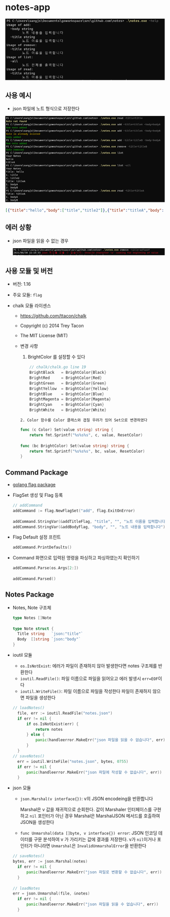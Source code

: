 # notes-app

![image-20210830221450369](README.assets/image-20210830221450369.png)

## 사용 예시

- json 파일에 노트 형식으로 저장한다

![image-20210830221402891](README.assets/image-20210830221402891.png)

```json
[{"title":"hello","body":["title","title2"]},{"title":"titleA","body":["bodyA","bodyB"]}]
```

## 에러 상황

- json 파일을 읽을 수 없는 경우

  ![image-20210830221601524](README.assets/image-20210830221601524.png)

## 사용 모듈 및 버전

- 버전: 1.16

- 주요 모듈: `flag`

- chalk 모듈 라이센스

  - https://github.com/ttacon/chalk
  
  - Copyright (c) 2014 Trey Tacon
  
  - The MIT License (MIT)
  
  - 변경 사항
  
    1. BrightColor 를 설정할 수 있다 
  
    ```go
    	// chalk/chalk.go line 19
    	BrightBlack   = BrightColor{Black}
    	BrightRed     = BrightColor{Red}
    	BrightGreen   = BrightColor{Green}
    	BrightYellow  = BrightColor{Yellow}
    	BrightBlue    = BrightColor{Blue}
    	BrightMagenta = BrightColor{Magenta}
    	BrightCyan    = BrightColor{Cyan}
    	BrightWhite   = BrightColor{White}
    ```
  
     	2. Color 함수를 Color 클래스와 겹칠 우려가 있어 Set으로 변경하였다
  
    ```go
    func (c Color) Set(value string) string {
    	return fmt.Sprintf("%s%s%s", c, value, ResetColor)
        
    func (bc BrightColor) Set(value string) string {
    	return fmt.Sprintf("%s%s%s", bc, value, ResetColor)
    }
    ```
  
    

## Command Package

-  [golang flag package](https://pkg.go.dev/flag)

- FlagSet 생성 및 Flag 등록

  ```go
  // addCommand
  addCommand := flag.NewFlagSet("add", flag.ExitOnError)
  
  addCommand.StringVar(&addTitleFlag, "title", "", "노트 이름을 입력합니다")
  addCommand.StringVar(&addBodyFlag, "body", "", "노트 내용을 입력합니다")
  ```

- Flag Default 설정 프린트

  ```go
  addCommand.PrintDefaults()
  ```

- Command 화면으로 입력된 명령을 파싱하고 파싱하였는지 확인하기

  ```go
  addCommand.Parse(os.Args[2:])
  
  addCommand.Parsed()
  ```

## Notes Package

- Notes, Note 구조체

  ```go
  type Notes []Note
  
  type Note struct {
  	Title string   `json:"title"`
  	Body  []string `json:"body"`
  }
  ```

- ioutil 모듈

  - `os.IsNotExist`: 에러가 파일이 존재하지 않아 발생한다면 notes 구조체를 반환한다
  - `ioutil.ReadFile()`: 파일 이름으로 파일을 읽어오고 에러 발생시 `err=EOF`이다 
  - `ioutil.WriteFile()`:  파일 이름으로 파일을 작성한다 파일이 존재하지 않으면 파일을 생성한다

  ```go
  // loadNotes()
  	file, err := ioutil.ReadFile("notes.json")
  	if err != nil {
  		if os.IsNotExist(err) {
  			return notes
  		} else {
  			panic(handleerror.MakeErr("json 파일을 읽을 수 없습니다", err))
  		}
  	}
  // saveNotes()
  	err = ioutil.WriteFile("notes.json", bytes, 0755)
  	if err != nil {
  		panic(handleerror.MakeErr("json 파일에 작성할 수 없습니다", err))
  	}
  ```

- json 모듈

  - `json.Marshal(v interface{})`: v의 JSON encodeing을 반환합니다 

    Marshal은 v 값을 재귀적으로 순회한다. 값이 Marshaler 인터페이스를 구현하고 `nil` 포인터가 아닌 경우 Marshal은 MarshalJSON 메서드를 호출하여 JSON을 생성한다

  - `func Unmarshal(data []byte, v interface{}) error`: JSON 인코딩 데이터를 구문 분석하여 v 가 가리키는 값에 결과를 저장한다. v가 `nil`이거나 포인터가 아니라면 `Unmarshal`은 `InvalidUnmarshalError`을 반환한다

  ```go
  // saveNotes()
  bytes, err := json.Marshal(notes)
  	if err != nil {
  		panic(handleerror.MakeErr("json 파일로 변환할 수 없습니다", err))
  	}
  
  // loadNotes
  err = json.Unmarshal(file, &notes)
  	if err != nil {
  		panic(handleerror.MakeErr("json 파일을 읽을 수 없습니다", err))
  	}
  ```

  

